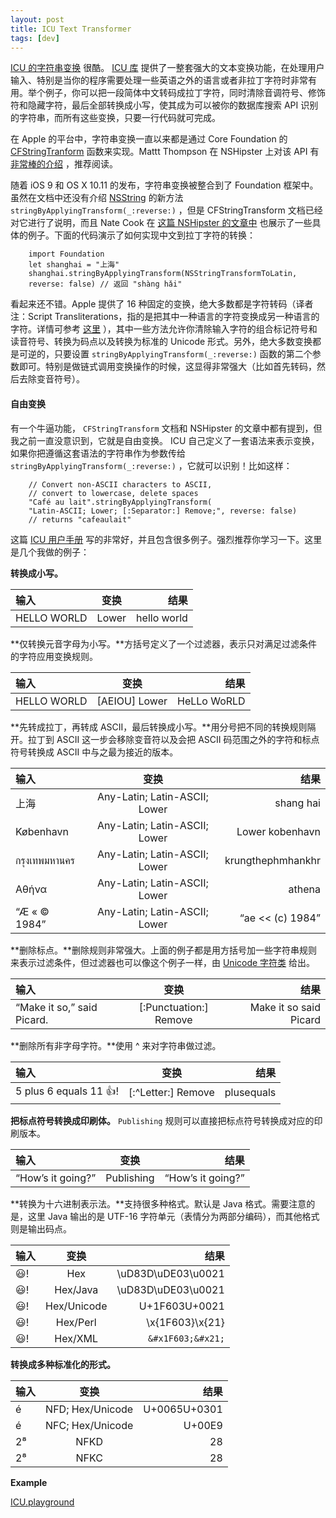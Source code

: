 ```yaml
---
layout: post
title: ICU Text Transformer
tags: [dev]
---
```


[ICU 的字符串变换](http://userguide.icu-project.org/transforms/general) 很酷。 [ICU 库](http://site.icu-project.org/) 提供了一整套强大的文本变换功能，在处理用户输入、特别是当你的程序需要处理一些英语之外的语言或者非拉丁字符时非常有用。举个例子，你可以把一段简体中文转码成拉丁字符，同时清除音调符号、修饰符和隐藏字符，最后全部转换成小写，使其成为可以被你的数据库搜索 API 识别的字符串，而所有这些变换，只要一行代码就可完成。

在 Apple 的平台中，字符串变换一直以来都是通过 Core Foundation 的 [CFStringTranform](https://developer.apple.com/library/ios/documentation/CoreFoundation/Reference/CFMutableStringRef/index.html#//apple_ref/c/func/CFStringTransform) 函数来实现。Mattt Thompson 在 NSHipster 上对该 API 有 [非常棒的介绍](http://nshipster.com/cfstringtransform/) ，推荐阅读。

随着 iOS 9 和 OS X 10.11 的发布，字符串变换被整合到了 Foundation 框架中。虽然在文档中还没有介绍 [NSString](https://developer.apple.com/library/ios/documentation/Cocoa/Reference/Foundation/Classes/NSString_Class/) 的新方法 `stringByApplyingTransform(_:reverse:)` ，但是 CFStringTransform 文档已经对它进行了说明，而且 Nate Cook 在 [这篇 NSHipster 的文章中](http://nshipster.com/ios9/) 也展示了一些具体的例子。下面的代码演示了如何实现中文到拉丁字符的转换：

```
	import Foundation
	let shanghai = "上海"
	shanghai.stringByApplyingTransform(NSStringTransformToLatin,
    reverse: false) // 返回 "shàng hǎi"
```

看起来还不错。Apple 提供了 16 种固定的变换，绝大多数都是字符转码（译者注：Script Transliterations，指的是把其中一种语言的字符变换成另一种语言的字符。详情可参考 [这里](http://userguide.icu-project.org/transforms/general) ），其中一些方法允许你清除输入字符的组合标记符号和读音符号、转换为码点以及转换为标准的 Unicode 形式。另外，绝大多数变换都是可逆的，只要设置 `stringByApplyingTransform(_:reverse:)` 函数的第二个参数即可。特别是做链式调用变换操作的时候，这显得非常强大（比如首先转码，然后去除变音符号）。


#### 自由变换

有一个牛逼功能， `CFStringTransform` 文档和 NSHipster 的文章中都有提到，但我之前一直没意识到，它就是自由变换。 ICU 自己定义了一套语法来表示变换，如果你把遵循这套语法的字符串作为参数传给 `stringByApplyingTransform(_:reverse:)` ，它就可以识别！比如这样：

```
	// Convert non-ASCII characters to ASCII,
	// convert to lowercase, delete spaces
	"Café au lait".stringByApplyingTransform(
    "Latin-ASCII; Lower; [:Separator:] Remove;", reverse: false)
	// returns "cafeaulait"
```


这篇 [ICU 用户手册](http://userguide.icu-project.org/transforms/general) 写的非常好，并且包含很多例子。强烈推荐你学习一下。这里是几个我做的例子：

**转换成小写。**  

| 输入  | 变换  | 结果 |
|:------------- |:---------------:| -------------:|
| HELLO WORLD | Lower | hello world|
 
**仅转换元音字母为小写。**方括号定义了一个过滤器，表示只对满足过滤条件的字符应用变换规则。
 
| 输入  | 变换  | 结果 |
|:------------- |:---------------:| -------------:|
| HELLO WORLD | [AEIOU] Lower | HeLLo WoRLD|

**先转成拉丁，再转成 ASCII，最后转换成小写。**用分号把不同的转换规则隔开。拉丁到 ASCII 这一步会移除变音符以及会把 ASCII 码范围之外的字符和标点符号转换成 ASCII 中与之最为接近的版本。
 
| 输入  | 变换  | 结果 |
|:------------- |:---------------:| -------------:|
| 上海 | Any-Latin; Latin-ASCII; Lower | shang hai|
| København | Any-Latin; Latin-ASCII; Lower | Lower kobenhavn|
| กรุงเทพมหานคร | Any-Latin; Latin-ASCII; Lower | krungthephmhankhr |
| Αθήνα | 	Any-Latin; Latin-ASCII; Lower | athena |
| “Æ « © 1984”	 | Any-Latin; Latin-ASCII; Lower | “ae << (c) 1984”|

**删除标点。**删除规则非常强大。上面的例子都是用方括号加一些字符串规则来表示过滤条件，但过滤器也可以像这个例子一样，由 [Unicode 字符类](https://en.wikipedia.org/wiki/Unicode_character_property#General_Category) 给出。
 
| 输入  | 变换  | 结果 |
|:------------- |:---------------:| -------------:|
| “Make it so,” said Picard. | [:Punctuation:] Remove | Make it so said Picard|

**删除所有非字母字符。**使用 ^ 来对字符串做过滤。
 
| 输入  | 变换  | 结果 |
|:------------- |:---------------:| -------------:|
| 5 plus 6 equals 11 :+1:! | [:^Letter:] Remove | plusequals |

**把标点符号转换成印刷体。** `Publishing` 规则可以直接把标点符号转换成对应的印刷版本。
 
| 输入  | 变换  | 结果 |
|:------------- |:---------------:| -------------:|
| “How’s it going?” | Publishing | “How’s it going?” |

**转换为十六进制表示法。**支持很多种格式。默认是 Java 格式。需要注意的是，这里 Java 输出的是 UTF-16 字符单元（表情分为两部分编码），而其他格式则是输出码点。
 
| 输入  | 变换  | 结果 |
|:------------- |:---------------:| -------------:|
| 😃! | Hex | \uD83D\uDE03\u0021 |
| 😃! | Hex/Java | \uD83D\uDE03\u0021 |
| 😃! | Hex/Unicode | U+1F603U+0021 |
| 😃! | Hex/Perl | \x{1F603}\x{21} |
| 😃! | Hex/XML | `&#x1F603;&#x21;` |

**转换成多种标准化的形式。**
 
| 输入  | 变换  | 结果 |
|:------------- |:---------------:| -------------:|
| é | NFD; Hex/Unicode | U+0065U+0301 |
| é | NFC; Hex/Unicode | U+00E9 |
| 2⁸ | NFKD | 28 |
| 2⁸ | NFKC | 28 |

**Example**

[ICU.playground](https://github.com/RobinChao/ICU-Text-Transform)